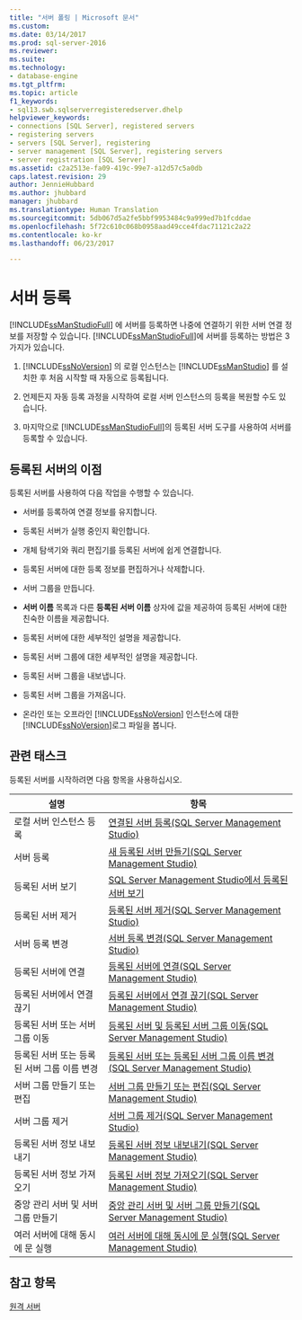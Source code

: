 ```yaml
---
title: "서버 폴링 | Microsoft 문서"
ms.custom: 
ms.date: 03/14/2017
ms.prod: sql-server-2016
ms.reviewer: 
ms.suite: 
ms.technology:
- database-engine
ms.tgt_pltfrm: 
ms.topic: article
f1_keywords:
- sql13.swb.sqlserverregisteredserver.dhelp
helpviewer_keywords:
- connections [SQL Server], registered servers
- registering servers
- servers [SQL Server], registering
- server management [SQL Server], registering servers
- server registration [SQL Server]
ms.assetid: c2a2513e-fa09-419c-99e7-a12d57c5a0db
caps.latest.revision: 29
author: JennieHubbard
ms.author: jhubbard
manager: jhubbard
ms.translationtype: Human Translation
ms.sourcegitcommit: 5db067d5a2fe5bbf9953484c9a999ed7b1fcddae
ms.openlocfilehash: 5f72c610c068b0958aad49cce4fdac71121c2a22
ms.contentlocale: ko-kr
ms.lasthandoff: 06/23/2017

---
```

# <a name="register-servers"></a>서버 등록
  [!INCLUDE[ssManStudioFull](../../includes/ssmanstudiofull-md.md)] 에 서버를 등록하면 나중에 연결하기 위한 서버 연결 정보를 저장할 수 있습니다. [!INCLUDE[ssManStudioFull](../../includes/ssmanstudiofull-md.md)]에 서버를 등록하는 방법은 3가지가 있습니다.  
  
1.  [!INCLUDE[ssNoVersion](../../includes/ssnoversion-md.md)] 의 로컬 인스턴스는 [!INCLUDE[ssManStudio](../../includes/ssmanstudio-md.md)] 를 설치한 후 처음 시작할 때 자동으로 등록됩니다.  
  
2.  언제든지 자동 등록 과정을 시작하여 로컬 서버 인스턴스의 등록을 복원할 수도 있습니다.  
  
3.  마지막으로 [!INCLUDE[ssManStudioFull](../../includes/ssmanstudiofull-md.md)]의 등록된 서버 도구를 사용하여 서버를 등록할 수 있습니다.  
  
## <a name="benefits-of-registered-servers"></a>등록된 서버의 이점  
 등록된 서버를 사용하여 다음 작업을 수행할 수 있습니다.  
  
-   서버를 등록하여 연결 정보를 유지합니다.  
  
-   등록된 서버가 실행 중인지 확인합니다.  
  
-   개체 탐색기와 쿼리 편집기를 등록된 서버에 쉽게 연결합니다.  
  
-   등록된 서버에 대한 등록 정보를 편집하거나 삭제합니다.  
  
-   서버 그룹을 만듭니다.  
  
-   **서버 이름** 목록과 다른 **등록된 서버 이름** 상자에 값을 제공하여 등록된 서버에 대한 친숙한 이름을 제공합니다.  
  
-   등록된 서버에 대한 세부적인 설명을 제공합니다.  
  
-   등록된 서버 그룹에 대한 세부적인 설명을 제공합니다.  
  
-   등록된 서버 그룹을 내보냅니다.  
  
-   등록된 서버 그룹을 가져옵니다.  
  
-   온라인 또는 오프라인 [!INCLUDE[ssNoVersion](../../includes/ssnoversion-md.md)] 인스턴스에 대한 [!INCLUDE[ssNoVersion](../../includes/ssnoversion-md.md)]로그 파일을 봅니다.  
  
## <a name="related-tasks"></a>관련 태스크  
 등록된 서버를 시작하려면 다음 항목을 사용하십시오.  
  
|**설명**|**항목**|  
|---------------------|---------------|  
|로컬 서버 인스턴스 등록|[연결된 서버 등록&#40;SQL Server Management Studio&#41;](../../tools/sql-server-management-studio/register-a-connected-server-sql-server-management-studio.md)|  
|서버 등록|[새 등록된 서버 만들기&#40;SQL Server Management Studio&#41;](../../tools/sql-server-management-studio/create-a-new-registered-server-sql-server-management-studio.md)|  
|등록된 서버 보기|[SQL Server Management Studio에서 등록된 서버 보기](../../tools/sql-server-management-studio/view-registered-servers-in-sql-server-management-studio.md)|  
|등록된 서버 제거|[등록된 서버 제거&#40;SQL Server Management Studio&#41;](../../tools/sql-server-management-studio/remove-a-registered-server-sql-server-management-studio.md)|  
|서버 등록 변경|[서버 등록 변경&#40;SQL Server Management Studio&#41;](../../tools/sql-server-management-studio/change-a-server-s-registration-sql-server-management-studio.md)|  
|등록된 서버에 연결|[등록된 서버에 연결&#40;SQL Server Management Studio&#41;](../../tools/sql-server-management-studio/connect-to-a-registered-server-sql-server-management-studio.md)|  
|등록된 서버에서 연결 끊기|[등록된 서버에서 연결 끊기&#40;SQL Server Management Studio&#41;](../../tools/sql-server-management-studio/disconnect-from-a-registered-server-sql-server-management-studio.md)|  
|등록된 서버 또는 서버 그룹 이동|[등록된 서버 및 등록된 서버 그룹 이동&#40;SQL Server Management Studio&#41;](../../tools/sql-server-management-studio/move-a-registered-server-or-registered-server-group.md)|  
|등록된 서버 또는 등록된 서버 그룹 이름 변경|[등록된 서버 또는 등록된 서버 그룹 이름 변경&#40;SQL Server Management Studio&#41;](../../tools/sql-server-management-studio/change-the-name-of-registered-server-or-registered-server-group.md)|  
|서버 그룹 만들기 또는 편집|[서버 그룹 만들기 또는 편집&#40;SQL Server Management Studio&#41;](../../tools/sql-server-management-studio/create-or-edit-a-server-group-sql-server-management-studio.md)|  
|서버 그룹 제거|[서버 그룹 제거&#40;SQL Server Management Studio&#41;](../../tools/sql-server-management-studio/remove-a-server-group-sql-server-management-studio.md)|  
|등록된 서버 정보 내보내기|[등록된 서버 정보 내보내기&#40;SQL Server Management Studio&#41;](../../tools/sql-server-management-studio/export-registered-server-information-sql-server-management-studio.md)|  
|등록된 서버 정보 가져오기|[등록된 서버 정보 가져오기&#40;SQL Server Management Studio&#41;](../../tools/sql-server-management-studio/import-registered-server-information-sql-server-management-studio.md)|  
|중앙 관리 서버 및 서버 그룹 만들기|[중앙 관리 서버 및 서버 그룹 만들기&#40;SQL Server Management Studio&#41;](../../tools/sql-server-management-studio/create-a-central-management-server-and-server-group.md)|  
|여러 서버에 대해 동시에 문 실행|[여러 서버에 대해 동시에 문 실행&#40;SQL Server Management Studio&#41;](../../tools/sql-server-management-studio/execute-statements-against-multiple-servers-simultaneously.md)|  
  
## <a name="see-also"></a>참고 항목  
 [원격 서버](../../database-engine/configure-windows/remote-servers.md)  
  
  
